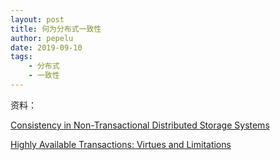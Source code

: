 ```yaml
---
layout: post
title: 何为分布式一致性
author: pepelu
date: 2019-09-10
tags:
    - 分布式
    - 一致性
---
```


资料：

[Consistency in Non-Transactional Distributed Storage Systems](https://arxiv.org/pdf/1512.00168.pdf)

[Highly Available Transactions: Virtues and Limitations](http://www.bailis.org/papers/hat-vldb2014.pdf)